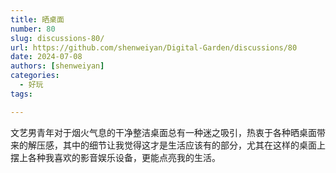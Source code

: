 ```yaml
---
title: 晒桌面
number: 80
slug: discussions-80/
url: https://github.com/shenweiyan/Digital-Garden/discussions/80
date: 2024-07-08
authors: [shenweiyan]
categories: 
  - 好玩
tags: 

---
```


文艺男青年对于烟火气息的干净整洁桌面总有一种迷之吸引，热衷于各种晒桌面带来的解压感，其中的细节让我觉得这才是生活应该有的部分，尤其在这样的桌面上摆上各种我喜欢的影音娱乐设备，更能点亮我的生活。

<!-- more -->

<script src="https://giscus.app/client.js"
	data-repo="shenweiyan/Digital-Garden"
	data-repo-id="R_kgDOKgxWlg"
	data-mapping="number"
	data-term="80"
	data-reactions-enabled="1"
	data-emit-metadata="0"
	data-input-position="bottom"
	data-theme="light"
	data-lang="zh-CN"
	crossorigin="anonymous"
	async>
</script>
